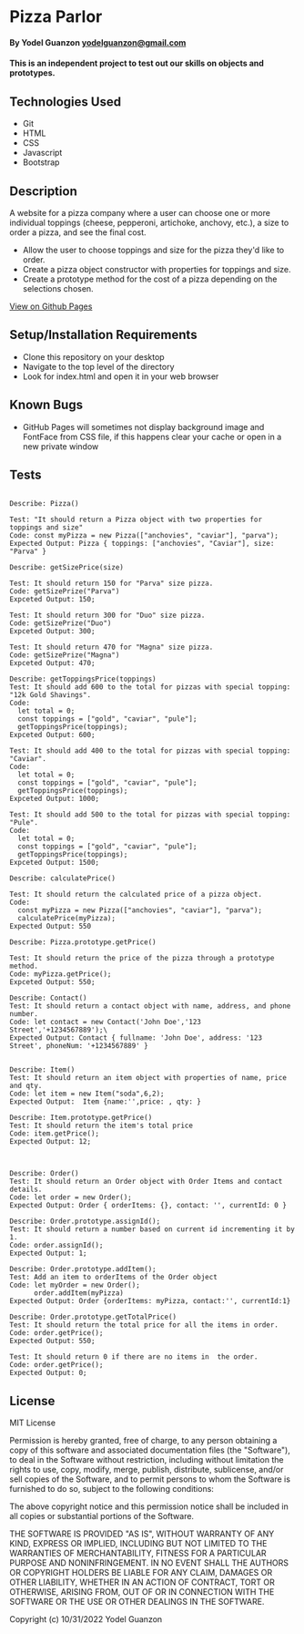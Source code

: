 # Pizza Parlor

#### By Yodel Guanzon <yodelguanzon@gmail.com>

#### This is an independent project to test out our skills on objects and prototypes.

## Technologies Used

* Git
* HTML
* CSS
* Javascript
* Bootstrap

## Description

A website for a pizza company where a user can choose one or more individual toppings (cheese, pepperoni, artichoke, anchovy, etc.), a size to order a pizza, and see the final cost.

* Allow the user to choose toppings and size for the pizza they'd like to order.
* Create a pizza object constructor with properties for toppings and size.
* Create a prototype method for the cost of a pizza depending on the selections chosen.

[View on Github Pages](https://delguanzon.github.io/pizza-parlor/)

## Setup/Installation Requirements

* Clone this repository on your desktop
* Navigate to the top level of the directory
* Look for index.html and open it in your web browser

## Known Bugs

* GitHub Pages will sometimes not display background image and FontFace from CSS file, if this happens clear your cache or open in a new private window

## Tests
```

Describe: Pizza()

Test: "It should return a Pizza object with two properties for toppings and size"
Code: const myPizza = new Pizza(["anchovies", "caviar"], "parva");
Expected Output: Pizza { toppings: ["anchovies", "Caviar"], size: "Parva" }

Describe: getSizePrice(size)

Test: It should return 150 for "Parva" size pizza.
Code: getSizePrize("Parva")
Expceted Output: 150;

Test: It should return 300 for "Duo" size pizza.
Code: getSizePrize("Duo")
Expceted Output: 300;

Test: It should return 470 for "Magna" size pizza.
Code: getSizePrize("Magna")
Expceted Output: 470;

Describe: getToppingsPrice(toppings)
Test: It should add 600 to the total for pizzas with special topping: "12k Gold Shavings".
Code: 
  let total = 0;
  const toppings = ["gold", "caviar", "pule"];
  getToppingsPrice(toppings);
Expceted Output: 600;

Test: It should add 400 to the total for pizzas with special topping: "Caviar".
Code: 
  let total = 0;
  const toppings = ["gold", "caviar", "pule"];
  getToppingsPrice(toppings);
Expceted Output: 1000;

Test: It should add 500 to the total for pizzas with special topping: "Pule".
Code: 
  let total = 0;
  const toppings = ["gold", "caviar", "pule"];
  getToppingsPrice(toppings);
Expceted Output: 1500;

Describe: calculatePrice()

Test: It should return the calculated price of a pizza object.
Code:
  const myPizza = new Pizza(["anchovies", "caviar"], "parva"); 
  calculatePrice(myPizza);
Expected Output: 550

Describe: Pizza.prototype.getPrice()

Test: It should return the price of the pizza through a prototype method.
Code: myPizza.getPrice();
Expceted Output: 550;

Describe: Contact()
Test: It should return a contact object with name, address, and phone number.
Code: let contact = new Contact('John Doe','123 Street','+1234567889');\
Expected Output: Contact { fullname: 'John Doe', address: '123 Street', phoneNum: '+1234567889' }


Describe: Item()
Test: It should return an item object with properties of name, price and qty.
Code: let item = new Item("soda",6,2);
Expected Output:  Item {name:'',price: , qty: }

Describe: Item.prototype.getPrice()
Test: It should return the item's total price
Code: item.getPrice();
Expected Output: 12;



Describe: Order()
Test: It should return an Order object with Order Items and contact details.
Code: let order = new Order();
Expected Output: Order { orderItems: {}, contact: '', currentId: 0 }

Describe: Order.prototype.assignId();
Test: It should return a number based on current id incrementing it by 1.
Code: order.assignId();
Expected Output: 1;

Describe: Order.prototype.addItem();
Test: Add an item to orderItems of the Order object
Code: let myOrder = new Order();
      order.addItem(myPizza)
Expected Output: Order {orderItems: myPizza, contact:'', currentId:1}

Describe: Order.prototype.getTotalPrice()
Test: It should return the total price for all the items in order.
Code: order.getPrice();
Expected Output: 550;

Test: It should return 0 if there are no items in  the order.
Code: order.getPrice();
Expected Output: 0;

```

## License

MIT License

Permission is hereby granted, free of charge, to any person obtaining a copy
of this software and associated documentation files (the "Software"), to deal
in the Software without restriction, including without limitation the rights
to use, copy, modify, merge, publish, distribute, sublicense, and/or sell
copies of the Software, and to permit persons to whom the Software is
furnished to do so, subject to the following conditions:

The above copyright notice and this permission notice shall be included in all
copies or substantial portions of the Software.

THE SOFTWARE IS PROVIDED "AS IS", WITHOUT WARRANTY OF ANY KIND, EXPRESS OR
IMPLIED, INCLUDING BUT NOT LIMITED TO THE WARRANTIES OF MERCHANTABILITY,
FITNESS FOR A PARTICULAR PURPOSE AND NONINFRINGEMENT. IN NO EVENT SHALL THE
AUTHORS OR COPYRIGHT HOLDERS BE LIABLE FOR ANY CLAIM, DAMAGES OR OTHER
LIABILITY, WHETHER IN AN ACTION OF CONTRACT, TORT OR OTHERWISE, ARISING FROM,
OUT OF OR IN CONNECTION WITH THE SOFTWARE OR THE USE OR OTHER DEALINGS IN THE
SOFTWARE.

Copyright (c) 10/31/2022 Yodel Guanzon

